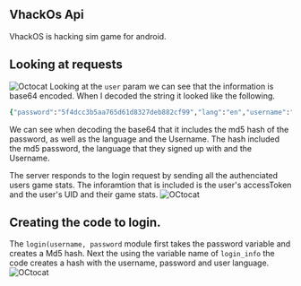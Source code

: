 ## VhackOs Api
VhackOS is hacking sim game for android. 

## Looking at requests
![Octocat](https://i.imgur.com/B4DH0sA.png=100x20)
Looking at the ```user``` param we can see that the information is base64 encoded. When I decoded the string it looked like the following.
<br>
```ruby
{"password":"5f4dcc3b5aa765d61d8327deb882cf99","lang":"en","username":"chickenWings"}
```
We can see when decoding the base64 that it includes the md5 hash of the password, as well as the language and the Username.
The hash included the md5 password, the language that they signed up with and the Username. 

The server responds to the login request by sending all the authenciated users game stats. The inforamtion that is included is the user's accessToken and the user's UID and their game stats.
![OCtocat](https://i.imgur.com/PlUlePj.png=100x20)<br>
## Creating the code to login.
The ```login(username, password``` module first takes the password variable and creates a Md5 hash. Next the using the variable name of ```login_info``` the code creates a hash with the username, password and user language. 
<br>
![OCtocat](https://i.imgur.com/AbLVy2n.png=100x20)

